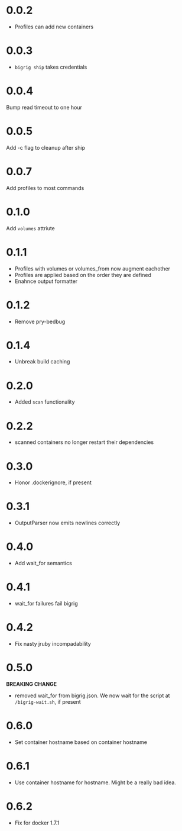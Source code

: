 0.0.2
=====
* Profiles can add new containers

0.0.3
=====
* `bigrig ship` takes credentials

0.0.4
=====
Bump read timeout to one hour

0.0.5
=====
Add -c flag to cleanup after ship

0.0.7
=====
Add profiles to most commands

0.1.0
=====
Add `volumes` attriute

0.1.1
=====
* Profiles with volumes or volumes_from now augment eachother
* Profiles are applied based on the order they are defined
* Enahnce output formatter

0.1.2
=====
* Remove pry-bedbug

0.1.4
=====
* Unbreak build caching

0.2.0
=====
* Added `scan` functionality

0.2.2
=====
* scanned containers no longer restart their dependencies

0.3.0
=====
* Honor .dockerignore, if present

0.3.1
=====
* OutputParser now emits newlines correctly

0.4.0
=====
* Add wait_for semantics

0.4.1
=====
* wait_for failures fail bigrig

0.4.2
=====
* Fix nasty jruby incompadability

0.5.0
=====
**BREAKING CHANGE**
* removed wait_for from bigrig.json.  We now wait for the script at
  `/bigrig-wait.sh`, if present

0.6.0
=====
* Set container hostname based on container hostname

0.6.1
=====
* Use container hostname for hostname.  Might be a really bad idea.

0.6.2
=====
* Fix for docker 1.7.1
